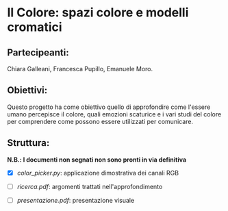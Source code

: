 # Il Colore: spazi colore e modelli cromatici

## Partecipeanti:
Chiara Galleani, Francesca Pupillo, Emanuele Moro.

## Obiettivi:
Questo progetto ha come obiettivo quello di approfondire come l'essere umano percepisce il colore, quali emozioni scaturice e i vari studi del colore per comprendere come possono essere utilizzati per comunicare.

## Struttura:
__N.B.: I documenti non segnati non sono pronti in via definitiva__
  - [x] _color_picker.py_: applicazione dimostrativa dei canali RGB
  - [ ] _ricerca.pdf_: argomenti trattati nell'approfondimento
  - [ ] _presentazione.pdf_: presentazione visuale

